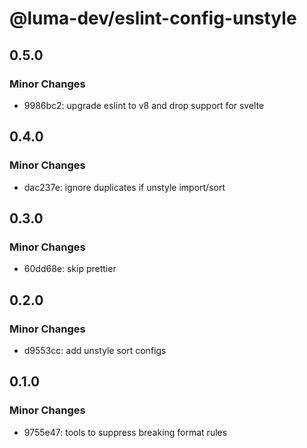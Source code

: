 # @luma-dev/eslint-config-unstyle

## 0.5.0

### Minor Changes

- 9986bc2: upgrade eslint to v8 and drop support for svelte

## 0.4.0

### Minor Changes

- dac237e: ignore duplicates if unstyle import/sort

## 0.3.0

### Minor Changes

- 60dd68e: skip prettier

## 0.2.0

### Minor Changes

- d9553cc: add unstyle sort configs

## 0.1.0

### Minor Changes

- 9755e47: tools to suppress breaking format rules
